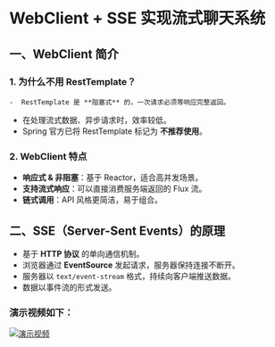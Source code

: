 # WebClient + SSE 实现流式聊天系统

## 一、WebClient 简介

### 1. 为什么不用 RestTemplate？

	-  RestTemplate 是 **阻塞式** 的，一次请求必须等响应完整返回。

- 在处理流式数据、异步请求时，效率较低。
- Spring 官方已将 RestTemplate 标记为 **不推荐使用**。

### 2. WebClient 特点

- **响应式 & 非阻塞**：基于 Reactor，适合高并发场景。
- **支持流式响应**：可以直接消费服务端返回的 Flux 流。
- **链式调用**：API 风格更简洁，易于组合。

## 二、SSE（Server-Sent Events）的原理

- 基于 **HTTP 协议** 的单向通信机制。
- 浏览器通过 **EventSource** 发起请求，服务器保持连接不断开。
- 服务器以 `text/event-stream` 格式，持续向客户端推送数据。
- 数据以事件流的形式发送。
### 演示视频如下：
[![演示视频](https://i0.hdslb.com/bfs/archive/你的封面图.jpg)](https://www.bilibili.com/video/BV16vaUzvEv6/?share_source=copy_web&vd_source=10f6538fd0ec8a1a585bed1a5dd7ae66)
